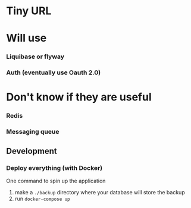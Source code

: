 # Tiny URL
# Will use
### Liquibase or flyway
### Auth (eventually use Oauth 2.0)

# Don't know if they are useful 
### Redis 
### Messaging queue


## Development

### Deploy everything (with Docker)

One command to spin up the application

1. make a `./backup` directory where your database will store the backup
2. run `docker-compose up`
